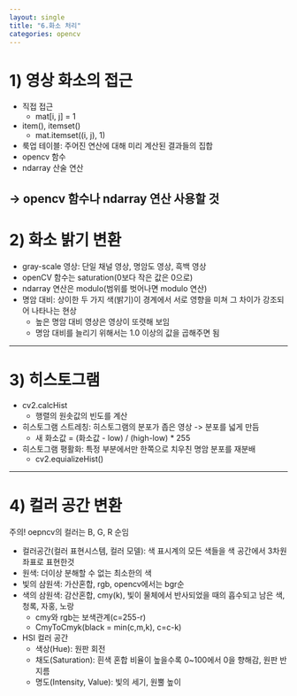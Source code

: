 ```yaml
---
layout: single
title: "6.화소 처리"
categories: opencv
---
```


# 1) 영상 화소의 접근
* 직접 접근
    * mat[i, j] = 1
* item(), itemset()
    * mat.itemset((i, j), 1)
* 룩업 테이블: 주어진 연산에 대해 미리 계산된 결과들의 집합
* opencv 함수
* ndarray 산술 연산

-> opencv 함수나 ndarray 연산 사용할 것
---

# 2) 화소 밝기 변환
* gray-scale 영상: 단일 채널 영상, 명암도 영상, 흑백 영상
* openCV 함수는 saturation(0보다 작은 값은 0으로)
* ndarray 연산은 modulo(범위를 벗어나면 modulo 연산)
* 명암 대비: 상이한 두 가지 색(밝기)이 경계에서 서로 영향을 미쳐 그 차이가 강조되어 나타나는 현상
    * 높은 명암 대비 영상은 영상이 또렷해 보임
    * 명암 대비를 늘리기 위해서는 1.0 이상의 값을 곱해주면 됨

---

# 3) 히스토그램
* cv2.calcHist
    * 행렬의 원솟값의 빈도를 계산
* 히스토그램 스트레칭: 히스토그램의 분포가 좁은 영상 -> 분포를 넓게 만듬
    * 새 화소값 = (화소값 - low) / (high-low) * 255
* 히스토그램 평활화: 특정 부분에서만 한쪽으로 치우친 명암 분포를 재분배
    * cv2.equializeHist()
---

# 4) 컬러 공간 변환
주의! oepncv의 컬러는 B, G, R 순임
* 컬러공간(컬러 표현시스템, 컬러 모델): 색 표시계의 모든 색들을 색 공간에서 3차원 좌표로 표현한것
* 원색: 더이상 분해할 수 없는 최소한의 색
* 빛의 삼원색: 가산혼합, rgb, opencv에서는 bgr순
* 색의 삼원색: 감산혼합, cmy(k), 빛이 물체에서 반사되었을 때의 흡수되고 남은 색, 청록, 자홍, 노랑
    * cmy와 rgb는 보색관계(c=255-r)
    * CmyToCmyk(black = min(c,m,k), c=c-k)
* HSI 컬러 공간
    * 색상(Hue): 원판 회전
    * 채도(Saturation): 흰색 혼합 비율이 높을수록 0~100에서 0을 향해감, 원판 반지름
    * 명도(Intensity, Value): 빛의 세기, 원뿔 높이
